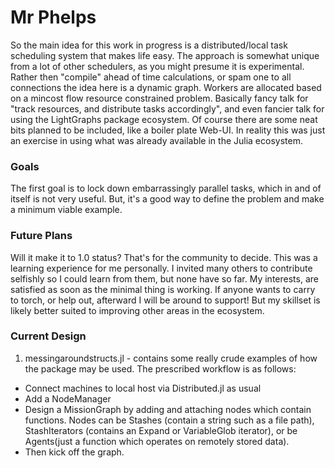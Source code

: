 # Mr Phelps
So the main idea for this work in progress is a distributed/local task scheduling
system that makes life easy. The approach is somewhat unique from a lot of other schedulers, as you might presume it is experimental. Rather then "compile" ahead of time calculations, or spam one to all connections the idea here is a dynamic graph. Workers are allocated based on a mincost flow resource constrained problem. Basically fancy talk for "track resources, and distribute tasks accordingly", and even fancier talk for using the LightGraphs package ecosystem. Of course there are some neat bits planned to be included, like a boiler plate Web-UI. In reality this was just an exercise in using what was already available in the Julia ecosystem.

### Goals
The first goal is to lock down embarrassingly parallel tasks, which in and of
itself is not very useful. But, it's a good way to define the problem and make a
minimum viable example.

### Future Plans
Will it make it to 1.0 status? That's for the community to decide. This was a learning experience for me personally. I invited many others to contribute selfishly so I could learn from them, but none have so far. My interests, are satisfied as soon as the minimal thing is working. If anyone wants to carry to torch, or help out, afterward I will be around to support! But my skillset is likely better suited to improving other areas in the ecosystem.


### Current Design

1. messingaroundstructs.jl - contains some really crude examples of how the package may be used. The prescribed workflow is as follows:
- Connect machines to local host via Distributed.jl as usual
- Add a NodeManager
- Design a MissionGraph by adding and attaching nodes which contain functions. Nodes can be Stashes (contain a string such as a file path), StashIterators (contains an Expand or VariableGlob iterator), or be Agents(just a function which operates on remotely stored data).
- Then kick off the graph.
